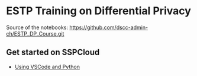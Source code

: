 # ESTP Training on Differential Privacy

Source of the notebooks: https://github.com/dscc-admin-ch/ESTP_DP_Course.git

## Get started on SSPCloud
- [Using VSCode and Python](https://datalab.sspcloud.fr/launcher/ide/vscode-python?name=estp-training-diff-privacy&version=2.3.19&s3=region-79669f20&resources.requests.cpu=«4000m»&resources.requests.memory=«20Gi»&init.personalInit=«https%3A%2F%2Fraw.githubusercontent.com%2Fjulienjamme%2Fdifferential-privacy-training%2Frefs%2Fheads%2Fmain%2Finit-script%2Fvscode-python.sh»)
